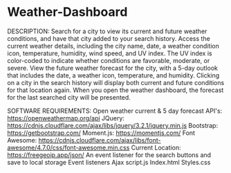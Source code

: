 # Weather-Dashboard
DESCRIPTION:
Search for a city to view its current and future weather conditions, and have that city added to your search history. Access the current weather details, including the city name, date,
a weather condition icon, temperature, humidity, wind speed, and UV index. The UV index is color-coded to indicate whether conditions are favorable, moderate, or severe. View the future 
weather forecast for the city, with a 5-day outlook that includes the date, a weather icon, temperature, and humidity. Clicking on a city in the search history will 
display both current and future conditions for that location again. When you open the weather dashboard, the forecast for the last searched city will be presented.


SOFTWARE REQUIREMENTS:
Open weather current & 5 day forecast API's: https://openweathermap.org/api
JQuery: https://cdnjs.cloudflare.com/ajax/libs/jquery/3.2.1/jquery.min.js
Bootstrap: https://getbootstrap.com/
Moment.js: https://momentjs.com/
Font Awesome: https://cdnjs.cloudflare.com/ajax/libs/font-awesome/4.7.0/css/font-awesome.min.css
Current Location: https://freegeoip.app/json/
An event listener for the search buttons and save to local storage
Event listeners
Ajax
script.js
Index.html
Styles.css
